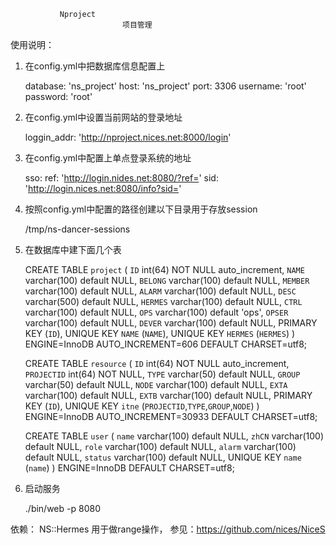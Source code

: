                Nproject
                             项目管理


使用说明：

   1. 在config.yml中把数据库信息配置上

        database: 'ns_project'
        host: 'ns_project'
        port: 3306
        username: 'root'
        password: 'root'


   2. 在config.yml中设置当前网站的登录地址

        loggin_addr: 'http://nproject.nices.net:8000/login'

   3. 在config.yml中配置上单点登录系统的地址

        sso:
          ref: 'http://login.nides.net:8080/?ref='
          sid: 'http://login.nices.net:8080/info?sid='

   4. 按照config.yml中配置的路径创建以下目录用于存放session

        /tmp/ns-dancer-sessions


   5. 在数据库中建下面几个表

        CREATE TABLE `project` (
          `ID` int(64) NOT NULL auto_increment,
          `NAME` varchar(100) default NULL,
          `BELONG` varchar(100) default NULL,
          `MEMBER` varchar(100) default NULL,
          `ALARM` varchar(100) default NULL,
          `DESC` varchar(500) default NULL,
          `HERMES` varchar(100) default NULL,
          `CTRL` varchar(100) default NULL,
          `OPS` varchar(100) default 'ops',
          `OPSER` varchar(100) default NULL,
          `DEVER` varchar(100) default NULL,
          PRIMARY KEY  (`ID`),
          UNIQUE KEY `NAME` (`NAME`),
          UNIQUE KEY `HERMES` (`HERMES`)
        ) ENGINE=InnoDB AUTO_INCREMENT=606 DEFAULT CHARSET=utf8;
        
        CREATE TABLE `resource` (
          `ID` int(64) NOT NULL auto_increment,
          `PROJECTID` int(64) NOT NULL,
          `TYPE` varchar(50) default NULL,
          `GROUP` varchar(50) default NULL,
          `NODE` varchar(100) default NULL,
          `EXTA` varchar(100) default NULL,
          `EXTB` varchar(100) default NULL,
          PRIMARY KEY  (`ID`),
          UNIQUE KEY `itne` (`PROJECTID`,`TYPE`,`GROUP`,`NODE`)
        ) ENGINE=InnoDB AUTO_INCREMENT=30933 DEFAULT CHARSET=utf8; 
        
        CREATE TABLE `user` (
          `name` varchar(100) default NULL,
          `zhCN` varchar(100) default NULL,
          `role` varchar(100) default NULL,
          `alarm` varchar(100) default NULL,
          `status` varchar(100) default NULL,
          UNIQUE KEY `name` (`name`)
        ) ENGINE=InnoDB DEFAULT CHARSET=utf8;

   6. 启动服务

        ./bin/web  -p 8080

依赖：
    NS::Hermes 用于做range操作， 参见：https://github.com/nices/NiceS
